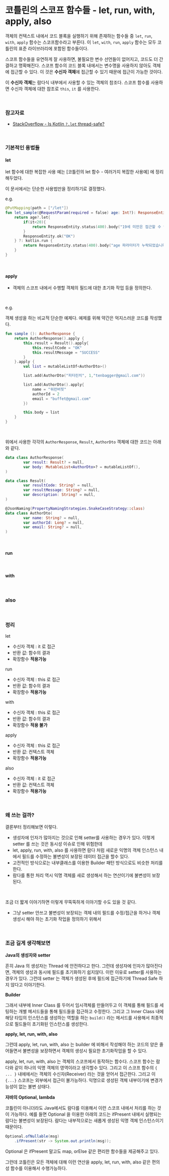 # 코틀린의 스코프 함수들 - let, run, with, apply, also

객체의 컨텍스트 내에서 코드 블록을 실행하기 위해 존재하는 함수들 중 `let`, `run`, `with`, `apply` 함수는 스코프함수라고 부른다. 이 `let`, `with`, `run`, `apply` 함수는 모두 코틀린의 표준 라이브러리에 포함된 함수들이다.<br>

스코프 함수들을 유연하게 잘 사용하면, 불필요한 변수 선언들이 없어지고, 코드도 더 간결하고 명확해진다. 스코프 함수의 코드 블록 내에서는 변수명을 사용하지 않아도 객체에 접근할 수 있다. 이 것은 **수신자 객체**에 접근할 수 있기 때문에 접근이 가능한 것이다. <br>

이 **수신자 객체**는 람다식 내부에서 사용할 수 있는 객체의 참조다. 스코프 함수를 사용하면 수신자 객체에 대한 참조로 `this`, `it` 를 사용한다. 

<br>



### 참고자료 

- [StackOverflow - Is Kotlin `?.let` thread-safe?](https://stackoverflow.com/questions/57324180/is-kotlin-let-thread-safe)

<br>



### 기본적인 용법들

#### let

let 함수에 대한 복잡한 사용 예는 [코틀린의 let 함수 - 여러가지 복잡한 사용예] 에 정리해두었다.

이 문서에서는 단순한 사용법만을 정리하기로 결정했다.



e.g.

```kotlin
@PutMapping(path = ["/let"])
fun let_sample(@RequestParam(required = false) age: Int?): ResponseEntity<String> {
    return age?.let{
        if(it<20){
            return ResponseEntity.status(400).body("19세 미만은 접근할 수 없습니다.")
        }
        ResponseEntity.ok("OK")
    } ?: kotlin.run { 
        return ResponseEntity.status(400).body("age 파라미터가 누락되었습니다.")
    }
}
```

<br>



#### apply

- 객체의 스코프 내에서 수행할 객체의 필드에 대한 초기화 작업 등을 정의한다.

<br>



e.g. 

객체 생성을 하는 비교적 단순한 예제다. 예제를 위해 약간은 억지스러운 코드를 작성했다.

```kotlin
fun sample (): AuthorResponse {
    return AuthorResponse().apply {
        this.result = Result().apply{
            this.resultCode = "OK"
            this.resultMessage = "SUCCESS"
        }
    }.apply {
        val list = mutableListOf<AuthorDto>()

        list.add(AuthorDto("피터린치", 1,"tenbagger@gmail.com"))

        list.add(AuthorDto().apply{
            name = "워런버핏"
            authorId = 2
            email = "buffet@gmail.com"
        })

        this.body = list
    }
}
```

<br>



위에서 사용한 각각의 `AuthorResponse`, `Result`, `AuthorDto` 객체에 대한 코드는 아래와 같다.

```kotlin
data class AuthorResponse(
        var result: Result? = null,
        var body: MutableList<AuthorDto>? = mutableListOf(),
)

data class Result(
        var resultCode: String? = null,
        var resultMessage: String? = null,
        var description: String? = null,
)

@JsonNaming(PropertyNamingStrategies.SnakeCaseStrategy::class)
data class AuthorDto(
        var name: String? = null,
        var authorId: Long? = null,
        var email: String? = null,
)
```

<br>





#### run



<br>



#### with



<br>

### also



<br>





### 정리

let

- 수신자 객체 : it 로 접근
- 반환 값: 함수의 결과
- 확장함수 **적용가능**



run

- 수신자 객체 : this 로 접근
- 반환 값: 함수의 결과
- 확장함수 **적용가능**



with

- 수신자 객체 : this 로 접근
- 반환 값: 함수의 결과
- 확장함수 **적용 불가**



apply

- 수신자 객체 : this 로 접근
- 반환 값: 컨텍스트 객체
- 확장함수 **적용가능**



also

- 수신자 객체 : it 로 접근
- 반환 값: 컨텍스트 객체
- 확장함수 **적용가능**

<br>



### 왜 쓰는 걸까?

결론부터 정리해보면 이렇다.

- 생성자에 인자가 많아지는 것으로 인해 setter를 사용하는 경우가 있다. 이렇게 setter 를 쓰는 것은 동시성 이슈로 인해 위험한데
- let, apply, run, with, also 를 사용하면 람다 처럼 새로운 익명의 객체 인스턴스 내에서 필드를 수정하는 불변성이 보장된 데이터 접근을 할수 있다.
- 고전적인 방식으로는 내부클래스를 이용한 Builder 패턴 방식으로도 비슷한 처리를 한다.
- 람다를 통한 처리 역시 익명 객체를 새로 생성해서 하는 연산이기에 불변성이 보장된다.

<br>



조금 더 짧게 이야기하면 이렇게 무뚝뚝하게 이야기할 수도 있을 것 같다.

- 그냥 setter 안쓰고 불변성이 보장되는 객체 내의 필드를 수정/접근을 하거나 객체 생성시 해야 하는 초기화 작업을 정의하기 위해서

<br>



### 조금 길게 생각해보면

**Java의 생성자와 setter**<br>

흔히 Java 의 생성자는 Thread 에 안전하다고 한다. 그런데 생성자에 인자가 많아진다면, 객체의 생성과 동시에 필드를 초기화하기 쉽지않다. 이런 이유로 setter를 사용하는 경우가 있다. 그런데 setter 는 객체가 생성된 후에 필드에 접근하기에 Thread Safe 하지 않다고 이야기한다. <br>



**Builder**<br>

그래서 내부에 Inner Class 를 두어서 임시객체를 만들어두고 이 객체를 통해 필드를 세팅하는 개별 메서드들을 통해  필드들을 접근하고 수정한다. 그리고 그 Inner Class 내에 해당 타입의 인스턴스를 생성하는 역할을 하는 `build()` 라는 메서드를 사용해서 최종적으로 필드들이 초기화된 인스턴스를 생성한다.<br>



**apply, let, run, with, also**<br>

그런데 apply, let, run, with, also 는 builder 에 비해서 작성해야 하는 코드의 양은 줄어들면서 불변성을 보장하면서 객체의 생성시 필요한 초기화작업을 할 수 있다. 

apply, let, run, with, also 는 객체의 스코프에서 동작하는 함수다. 스코프 함수는 람다와 같이 하나의 익명 객체의 영역이라고 생각할수 있다. 그리고 이 스코프 함수의 `{ ... }` 내에에서는 객체의 수신자(Receiver) 라는 것을 얻어서 접근한다. 그리고 이 `{...}` 스코프는 외부에서 접근이 불가능하다. 익명으로 생성된 객체 내부이기에 변경가능성이 없는 불변 상태다.<br>



**자바의 Optional, lambda**<br>

코틀린이 아니더라도 Java에서도 람다를 이용해서 이런 스코프 내에서 처리를 하는 것이 가능하다. 예를 들면 Optional 을 이용한 아래의 코드는 ifPresent 내에서 실행되는 람다는 불변성이 보장된다. 람다는 내부적으로는 새롭게 생성된 익명 객체 인스턴스이기 때문이다.

```java
Optional.ofNullable(msg)
    .ifPresent(str -> System.out.println(msg));
```

Optional 은 ifPresent 말고도 map, orElse 같은 편리한 함수들을 제공해주고 있다.

그런데 코틀린은 모든 객체에 대해 이런 연산을 apply, let, run, with, also 같은 편의성 함수를 이용해서 수행가능하다.

<br>

